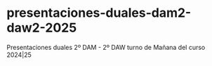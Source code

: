 # presentaciones-duales-dam2-daw2-2025
Presentaciones duales 2º DAM - 2º DAW turno de Mañana del curso 2024|25

